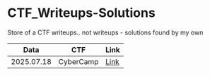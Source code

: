 # CTF_Writeups-Solutions
Store of a CTF writeups.. not writeups - solutions found by my own

| Data | CTF | Link |
|-------------|-------------|-------------|
| 2025.07.18 | CyberCamp | [Link](/../../../../github/AronHopeless/CyberCamp2025_guide) |

<!--
| Лево       | Центр     | Право     |
|:-----------|:---------:|----------:|
-->

